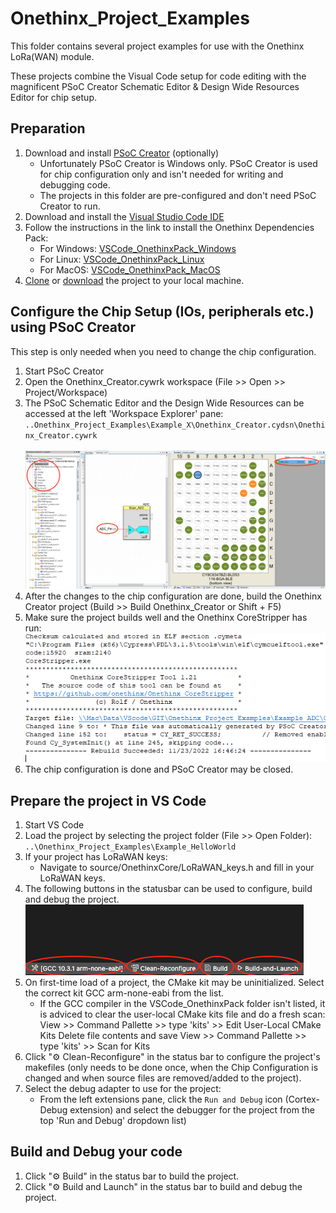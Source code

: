 # Onethinx_Project_Examples
This folder contains several project examples for use with the Onethinx LoRa(WAN) module.

These projects combine the Visual Code setup for code editing with the magnificent PSoC Creator Schematic Editor & Design Wide Resources Editor for chip setup.

## Preparation
1. Download and install [PSoC Creator](https://www.infineon.com/cms/en/design-support/tools/sdk/psoc-software/psoc-creator/) (optionally)
    - Unfortunately PSoC Creator is Windows only. PSoC Creator is used for chip configuration only and isn't needed for writing and debugging code.
    - The projects in this folder are pre-configured and don't need PSoC Creator to run.
1. Download and install the [Visual Studio Code IDE](https://code.visualstudio.com) 
1. Follow the instructions in the link to install the Onethinx Dependencies Pack:
    - For Windows: [VSCode_OnethinxPack_Windows](https://github.com/onethinx/VSCode_OnethinxPack_Windows)
    - For Linux: [VSCode_OnethinxPack_Linux](https://github.com/onethinx/VSCode_OnethinxPack_Linux)
    - For MacOS: [VSCode_OnethinxPack_MacOS](https://github.com/onethinx/VSCode_OnethinxPack_MacOS)
1. [Clone](https://github.com/onethinx/Onethinx_Project_Examples.git) or [download](https://github.com/onethinx/Onethinx_Project_Examples/archive/refs/heads/master.zip) the project to your local machine.
## Configure the Chip Setup (IOs, peripherals etc.) using PSoC Creator
  This step is only needed when you need to change the chip configuration.
1. Start PSoC Creator
1. Open the Onethinx_Creator.cywrk workspace (File >> Open >> Project/Workspace)
1. The PSoC Schematic Editor and the Design Wide Resources can be accessed at the left 'Workspace Explorer' pane:
<br>`..Onethinx_Project_Examples\Example_X\Onethinx_Creator.cydsn\Onethinx_Creator.cywrk`<br><br>
![PSoC_Creator_Config](https://github.com/onethinx/Onethinx_Project_Examples/blob/master/assets/PSoC_Creator_Config.png)
1. After the changes to the chip configuration are done, build the Onethinx Creator project (Build >> Build Onethinx_Creator or Shift + F5)
1. Make sure the project builds well and the Onethinx CoreStripper has run:<br>
![Onethinx CoreStripper](https://github.com/onethinx/Onethinx_Project_Examples/blob/master/assets/PSoC_Creator_Build.png)
1. The chip configuration is done and PSoC Creator may be closed.
## Prepare the project in VS Code
1. Start VS Code
1. Load the project by selecting the project folder (File >> Open Folder):
<br>`..\Onethinx_Project_Examples\Example_HelloWorld`<br>
1. If your project has LoRaWAN keys:
    - Navigate to source/OnethinxCore/LoRaWAN_keys.h and fill in your LoRaWAN keys.
1. The following buttons in the statusbar can be used to configure, build and debug the project.
![VScode Buttons](https://github.com/onethinx/Onethinx_Project_Examples/blob/master/assets/VScode_buttons.png)<br>
1. On first-time load of a project, the CMake kit may be uninitialized. Select the correct kit GCC arm-none-eabi from the list.
    - If the GCC compiler in the VSCode_OnethinxPack folder isn't listed, it is adviced to clear the user-local CMake kits file and do a fresh scan:
    View >> Command Pallette >> type 'kits' >> Edit User-Local CMake Kits
    Delete file contents and save
    View >> Command Pallette >> type 'kits' >> Scan for Kits
1. Click "⚙︎ Clean-Reconfigure" in the status bar to configure the project's makefiles (only needs to be done once, when the Chip Configuration is changed and when source files are removed/added to the project).
1. Select the debug adapter to use for the project:
    - From the left extensions pane, click the `Run and Debug` icon (Cortex-Debug extension) and select the debugger for the project from the top 'Run and Debug' dropdown list)
## Build and Debug your code
1. Click "⚙︎ Build" in the status bar to build the project.
1. Click "⚙︎ Build and Launch" in the status bar to build and debug the project.

